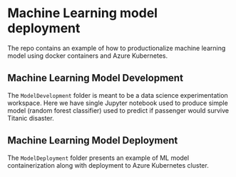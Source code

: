 # Machine Learning model deployment

The repo contains an example of how to productionalize machine learning model using docker containers and Azure Kubernetes.

## Machine Learning Model Development

The `ModelDevelopment` folder is meant to be a data science experimentation workspace. Here we have single Jupyter notebook used to produce simple model (random forest classifier) used to predict if passenger would survive Titanic disaster.

## Machine Learning Model Deployment

The `ModelDeployment` folder presents an example of ML model containerization along with deployment to Azure Kubernetes cluster.